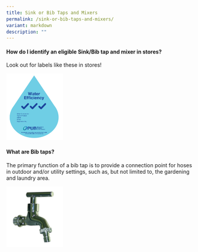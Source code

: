 ```yaml
---
title: Sink or Bib Taps and Mixers
permalink: /sink-or-bib-taps-and-mixers/
variant: markdown
description: ""
---
```

<h4><strong>How do I identify an eligible Sink/Bib tap and mixer in stores?</strong></h4>
<p>Look out for labels like these in stores!</p>
<div class="isomer-image-wrapper">
<img style="width: 30%;" height="auto" width="100%" alt="" src="/images/Labels/WELS_3_tick.png">
</div>
<p></p>
<h4><strong>What are Bib taps?</strong></h4>
<p>The primary function of a bib tap is to provide a connection point for
hoses in outdoor and/or utility settings, such as, but not limited to,
the gardening and laundry area.</p>
<div class="isomer-image-wrapper">
<img style="width: 30%;" height="auto" width="100%" alt="" src="/images/Bib_tap.png">
</div>
<p></p>